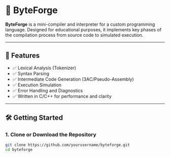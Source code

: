 # 🔧 ByteForge

**ByteForge** is a mini-compiler and interpreter for a custom programming language. Designed for educational purposes, it implements key phases of the compilation process from source code to simulated execution.

---

## 🚀 Features

- ✅ Lexical Analysis (Tokenizer)
- ✅ Syntax Parsing
- ✅ Intermediate Code Generation (3AC/Pseudo-Assembly)
- ✅ Execution Simulation
- ✅ Error Handling and Diagnostics
- ✅ Written in C/C++ for performance and clarity

---

## 🛠️ Getting Started

### 1. Clone or Download the Repository
```bash
git clone https://github.com/yourusername/byteforge.git
cd byteforge
